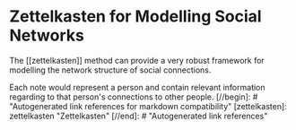 # Zettelkasten for Modelling Social Networks
The [[zettelkasten]] method can provide a very robust framework for modelling the network structure of social connections. 

Each note would represent a person and contain relevant information regarding to that person's connections to other people.
[//begin]: # "Autogenerated link references for markdown compatibility"
[zettelkasten]: zettelkasten "Zettelkasten"
[//end]: # "Autogenerated link references"